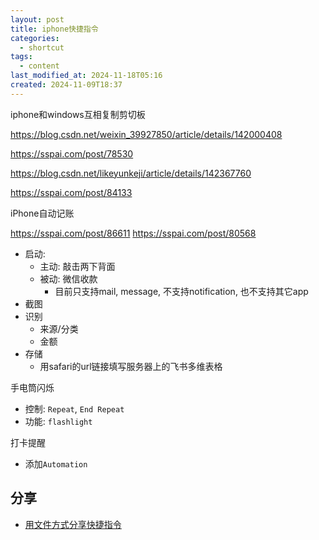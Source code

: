 ```yaml
---
layout: post
title: iphone快捷指令
categories:
  - shortcut
tags:
  - content
last_modified_at: 2024-11-18T05:16
created: 2024-11-09T18:37
---
```

iphone和windows互相复制剪切板

https://blog.csdn.net/weixin_39927850/article/details/142000408

https://sspai.com/post/78530

https://blog.csdn.net/likeyunkeji/article/details/142367760

https://sspai.com/post/84133

iPhone自动记账

https://sspai.com/post/86611
https://sspai.com/post/80568

- 启动:
	- 主动: 敲击两下背面
	- 被动: 微信收款
		- 目前只支持mail, message, 不支持notification, 也不支持其它app
- 截图
- 识别
	- 来源/分类
	- 金额
- 存储
	- 用safari的url链接填写服务器上的飞书多维表格


手电筒闪烁

- 控制: `Repeat`, `End Repeat`
- 功能: `flashlight` 

打卡提醒

- 添加`Automation` 

## 分享

- [用文件方式分享快捷指令](https://support.apple.com/zh-cn/guide/shortcuts/apdf01f8c054/ios#:~:text=在iOS%20或iPadOS%20设备,显示快捷指令的描述%E3%80%82) 
